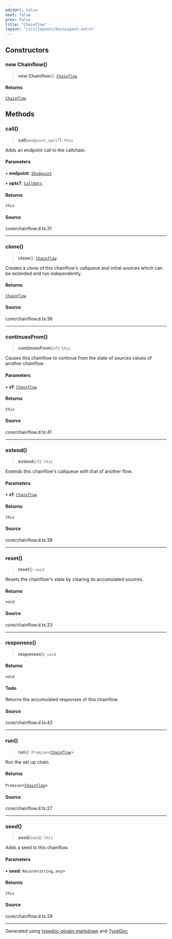 ```yaml
---
editUrl: false
next: false
prev: false
title: "Chainflow"
layout: "/src/layouts/DocsLayout.astro"
---
```


## Constructors

### new Chainflow()

> **new Chainflow**(): [`Chainflow`](/api/classes/chainflow/)

#### Returns

[`Chainflow`](/api/classes/chainflow/)

## Methods

### call()

> **call**(`endpoint`, `opts`?): `this`

Adds an endpoint call to the callchain.

#### Parameters

• **endpoint**: [`IEndpoint`](/api/interfaces/iendpoint/)

• **opts?**: [`CallOpts`](/api/interfaces/callopts/)

#### Returns

`this`

#### Source

core/chainflow.d.ts:31

***

### clone()

> **clone**(): [`Chainflow`](/api/classes/chainflow/)

Creates a clone of this chainflow's callqueue and initial sources
 which can be extended and run independently.

#### Returns

[`Chainflow`](/api/classes/chainflow/)

#### Source

core/chainflow.d.ts:36

***

### continuesFrom()

> **continuesFrom**(`cf`): `this`

Causes this chainflow to continue from the state of
sources values of another chainflow.

#### Parameters

• **cf**: [`Chainflow`](/api/classes/chainflow/)

#### Returns

`this`

#### Source

core/chainflow.d.ts:41

***

### extend()

> **extend**(`cf`): `this`

Extends this chainflow's callqueue with that of another flow.

#### Parameters

• **cf**: [`Chainflow`](/api/classes/chainflow/)

#### Returns

`this`

#### Source

core/chainflow.d.ts:38

***

### reset()

> **reset**(): `void`

Resets the chainflow's state by clearing its accumulated sources.

#### Returns

`void`

#### Source

core/chainflow.d.ts:33

***

### responses()

> **responses**(): `void`

#### Returns

`void`

#### Todo

Returns the accumulated responses of this chainflow.

#### Source

core/chainflow.d.ts:42

***

### run()

> **run**(): `Promise`\<[`Chainflow`](/api/classes/chainflow/)\>

Run the set up chain

#### Returns

`Promise`\<[`Chainflow`](/api/classes/chainflow/)\>

#### Source

core/chainflow.d.ts:27

***

### seed()

> **seed**(`seed`): `this`

Adds a seed to this chainflow.

#### Parameters

• **seed**: `Record`\<`string`, `any`\>

#### Returns

`this`

#### Source

core/chainflow.d.ts:29

***

Generated using [typedoc-plugin-markdown](https://www.npmjs.com/package/typedoc-plugin-markdown) and [TypeDoc](https://typedoc.org/)
